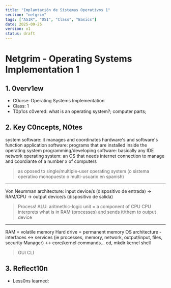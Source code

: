 ```yaml
---
title: "Implantación de Sistemas Operativos 1"
section: "netgrim"
tags: ["ASIR", "OSI", "Class", "Basics"]
date: 2025-09-25
version: v1
status: draft
---
```


# Netgrim - Operating Systems Implementation 1

## 1. 0verv1ew
- C0urse: Operating Systems Implementation
- Class: 1
- T0p1cs c0vered: what is an operating system?; computer parts;

## 2. Key C0ncepts, N0tes

system software: it manages and coordinates hardware's and software's function
application software: programs that are installed inside the operating system
programming/developing software: basically any IDE
network operating system: an OS that needs internet connection to manage and coordiante of a number x of computers
> as oposed to single/multiple-user operating system (o sistema operativo monopuesto o multi-usuario en spanish)
---
Von Neumman architecture: input device/s (dispositivo de entrada) -> RAM/CPU -> output device/s (dispositivo de salida)
> Process!
> ALU: aritmethic-logic unit = a component of CPU
> CPU interprets what is in RAM (processes) and sends it/them to output device
---
RAM = volatile memory
Hard drive = permanent memory
OS architecture - interfaces <-> services (ie processes, memory, network, output/input, files, security Manager) <-> core/kernel
commands... cd, mkdir
kernel
shell
> GUI
> CLI

## 3. Reflect10n
- Less0ns learned:<br> 

